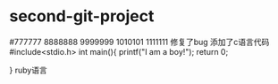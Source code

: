 # second-git-project
#777777
8888888
9999999
1010101
1111111
修复了bug
添加了c语言代码
#include<stdio.h>
int main(){
printf("I am a  boy!");
return 0;

}
ruby语言


